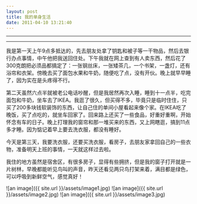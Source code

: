 ```yaml
---
layout: post
title: 我的单身生活
date: 2011-04-10 13:21:40
---
```


<meta http-equiv='Content-Type' content='text/html; charset=utf-8' />

---

---

我是第一天上午9点多抵达的，先去朋友处拿了钥匙和被子等一干物品，然后去银行办点事情，中午他把我送回住处。下午我就在网上查到有人卖东西，然后花了300克朗把必须品都搞定了：一张钢丝床，一张矮茶几，一个书架，一盏灯，还有浴帘和衣架。傍晚去买了面包水果和牛奶，随便吃了点，没有开伙。晚上就早早睡了，因为实在是头疼得不行。


第二天虽然六点半就被老公电话吵醒，但是我居然再次入睡，睡到十一点半，吃完面包和牛奶，坐车去了IKEA。我逛了很久，但买得不多，毕竟只是临时住住，只买了200多块钱软装饰的东西，让自己住的单间小屋看起来像个家。在IKEA吃了晚饭，买了点吃的，就坐车回家了。回来路上还买了一些食品，好重好重啊，开始怀念有车的日子。晚上打理我的窗帘和那一堆买来的东西，又上网瞎逛，搞到11点多才睡。因为惦记着早上要去洗衣服，都没有睡好。

今天是第三天，我要洗衣服，还要买洗衣服，看房子，去朋友家拿回自己的一些衣物，准备明天上班的事情，一天就这样过去啦。


我住的地方虽然是宿舍区，有很多房子，显得有些拥挤，但是我的窗子打开就是一片树林，早晚都能听见鸟叫的声音，昨天还看见两只鸟打架来着，满目都是绿色，可以呼吸到新鲜空气，感觉真好！

![an image]({{ site.url }}/assets/image1.jpg)
![an image]({{ site.url }}/assets/image2.jpg)
![an image]({{ site.url }}/assets/image3.jpg)
